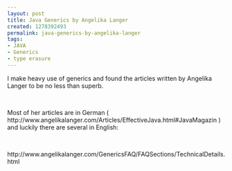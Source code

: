 ```yaml
---
layout: post
title: Java Generics by Angelika Langer
created: 1278392493
permalink: java-generics-by-angelika-langer
tags:
- JAVA
- Generics
- type erasure
---
```

<p>I make heavy use of generics and found the articles written by Angelika Langer to be no less than superb. </p>
<p>&nbsp;</p>
<p>Most of her articles are in German ( http://www.angelikalanger.com/Articles/EffectiveJava.html#JavaMagazin ) and luckily there are several in English:</p>
<p>&nbsp;</p>
<p>http://www.angelikalanger.com/GenericsFAQ/FAQSections/TechnicalDetails.html</p>
<p>&nbsp;</p>
<p>&nbsp;</p>
<p>&nbsp;</p>
<p>&nbsp;</p>
<p>&nbsp;</p>

